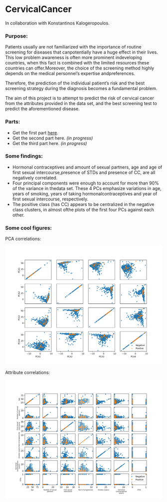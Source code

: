 # CervicalCancer

In collaboration with Konstantinos Kalogeropoulos.

### Purpose:

Patients usually are not familiarized with the importance of routine screening for diseases that canpotentially have a huge effect in their lives. This low problem awareness is often more prominent indeveloping countries, when this fact is combined with the limited resources these countries can offer.Moreover, the choice of the screening method highly depends on the medical personnel’s expertise andpreferences.

Therefore, the prediction of the individual patient’s risk and the best screening strategy during the diagnosis becomes a fundamental problem.

The aim of this project is to attempt to predict the risk of cervical cancer from the attributes provided in the data set, and the best screening test to predict the aforementioned disease.

### Parts:

- Get the first part [here](https://www.dropbox.com/s/inzgff0gtp68q0h/Machine_Learning_Project_1%20%282%29.pdf?dl=0).
- Get the second part here. *(in progress)*
- Get the third part here. *(in progress)*

### Some findings: 

- Hormonal contraceptives and amount of sexual partners, age and age of first sexual intercourse,presence of STDs and presence of CC, are all negatively correlated.
- Four principal components were enough to account for more than 90% of the variance in thedata set. These 4 PCs emphasize variations in age, years of smoking, years of taking hormonalcontraceptives and year of first sexual intercourse, respectively.
- The positive class (has CC) appears to be centralized in the negative class clusters, in almost ofthe plots of the first four PCs against each other.

### Some cool figures: 

PCA correlations: 

![PCA_MATRIX](https://github.com/duarteocarmo/CervicalCancer/blob/master/Images/PCA_MATRIX.png)

Attribute correlations: 

![Attribute Correlation](https://github.com/duarteocarmo/CervicalCancer/blob/master/Images/Attribute%20Correlation.png)